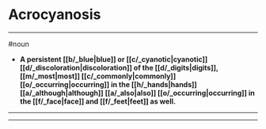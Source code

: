 # Acrocyanosis
---
#noun
- **A persistent [[b/_blue|blue]] or [[c/_cyanotic|cyanotic]] [[d/_discoloration|discoloration]] of the [[d/_digits|digits]], [[m/_most|most]] [[c/_commonly|commonly]] [[o/_occurring|occurring]] in the [[h/_hands|hands]] [[a/_although|although]] [[a/_also|also]] [[o/_occurring|occurring]] in the [[f/_face|face]] and [[f/_feet|feet]] as well.**
---
---
